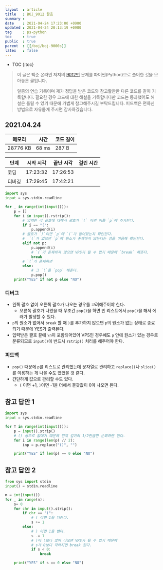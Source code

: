 ```yaml
---
layout  : article
title   : BOJ_9012 괄호
summary : 
date    : 2021-04-24 17:23:00 +0900
updated : 2021-04-24 20:13:19 +0900
tag     : ps-python
toc     : true
public  : true
parent  : [[/boj/boj-9000s]]
latex   : false
---
```

* TOC
{:toc}

> 이 글은 백준 온라인 저지의 [9012번](https://www.acmicpc.net/problem/9012) 문제를 파이썬(Python)으로 풀이한 것을 모아놓은 글입니다.
>
> 일종의 연습 기록이며 제가 정답을 받은 코드와 참고할만한 다른 코드를 같이 기록합니다. 필요한 경우 코드에 대한 해설을 기록합니다만 코드는 통과했어도 해설은 틀릴 수 있기 때문에 가볍게 참고해주시길 부탁드립니다. 피드백은 편하신 방법으로 자유롭게 주시면 감사하겠습니다.

## 2021.04.24

| 메모리    | 시간  | 코드 길이 |
| --------- | ----- | --------- |
| 28776 KB  | 68 ms | 287 B     |

| 단계      | 시작 시각 | 끝난 시각 | 걸린 시간 |
| --------- | --------- | --------- | --------- |
| 코딩      | 17:23:32  | 17:26:53  |           |
| 디버깅    | 17:29:45  | 17:42:21  |           |

```python
import sys
input = sys.stdin.readline

for _ in range(int(input())):
    p = []
    for i in input().rstrip():
        # 입력한 각 괄호에 대해서 괄호가 `(` 이면 이를 `p`에 추가한다.
        if i == "(":
            p.append(i)
        # 괄호가 `)`이면 `p`에 `(`가 들어있는지 확인한다.
        #  `(`가 없으면 `p`에 원소가 존재하지 않는다는 점을 이용해 확인한다.
        elif not p:
            p.append(i)
            # `(`가 존재하지 않으면 VPS가 될 수 없기 때문에 `break` 해준다.
            break
        # `(`가 존재하면 
        else:
            # 그 `(`를 `pop` 해준다.
            p.pop()
    print("YES" if not p else "NO")
```

### 디버그

* 왼쪽 괄호 없이 오른쪽 괄호가 나오는 경우를 고려해주어야 한다.
    * 오른쪽 괄호가 나왔을 때 무조건 `pop()`을 하면 빈 리스트에서 `pop()`을 해서 에러가 발생할 수 있다.
* `p`의 원소가 없어서 `break` 할 때 `)`를 추가하지 않으면 `p`의 원소가 없는 상태로 종료되기 때문에 YES가 출력된다.
* 입력받은 괄호 끝에 `\n`이 포함되어있어 VPS인 경우에도 `p` 안에 원소가 있는 경우로 분류되므로 `input()`에 반드시 `rstrip()` 처리를 해주어야 한다.

### 피드백

* `pop()` 때문에 `p`를 리스트로 관리했는데 문자열로 관리하고 `replace()`나 `slice()`를 이용하는 게 나을 수도 있었을 것 같다.
* 간단하게 값으로 관리할 수도 있다.
    * `(` 이면 +1, `)`이면 -1을 더해서 결괏값이 0이 나오면 된다.

## 참고 답안 1

```python
import sys
input = sys.stdin.readline

for T in range(int(input())):
    p = input().strip()
    # () 쌍으로 없애기 때문에 전체 길이의 1/2만큼만 순회하면 된다.
    for i in range(len(p) // 2):
        inp = p.replace("()", "")

    print("YES" if len(p) == 0 else "NO")
```

## 참고 답안 2

```python
from sys import stdin
input() = stdin.readline

n = int(input())
for _ in range(n):
    s= 0
    for chr in input().strip():
        if chr == "(":
            # ( 이면 1을 더한다.
            s += 1
        else:
            # ) 이면 1을 뺀다.
            s -= 1
            # )이 (보다 많이 나오면 VPS가 될 수 없기 때문에
            # s가 0보다 작아지면 break 한다.
            if s < 0:
                break

    print("YES" if s == 0 else "NO")
```
